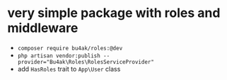 # very simple package with roles and middleware

* `composer require bu4ak/roles:@dev`
* `php artisan vendor:publish --provider="Bu4ak\Roles\RolesServiceProvider"`
* add `HasRoles` trait to `App\User` class